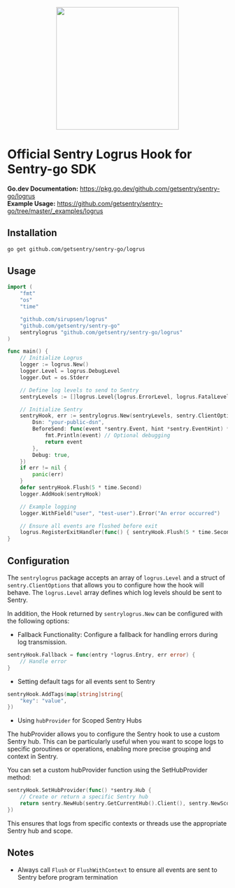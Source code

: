 <p align="center">
  <a href="https://sentry.io" target="_blank" align="center">
    <img src="https://sentry-brand.storage.googleapis.com/sentry-logo-black.png" width="280">
  </a>
  <br />
</p>

# Official Sentry Logrus Hook for Sentry-go SDK

**Go.dev Documentation:** https://pkg.go.dev/github.com/getsentry/sentry-go/logrus  
**Example Usage:** https://github.com/getsentry/sentry-go/tree/master/_examples/logrus

## Installation

```sh
go get github.com/getsentry/sentry-go/logrus
```

## Usage

```go
import (
	"fmt"
	"os"
	"time"

	"github.com/sirupsen/logrus"
	"github.com/getsentry/sentry-go"
	sentrylogrus "github.com/getsentry/sentry-go/logrus"
)

func main() {
	// Initialize Logrus
	logger := logrus.New()
	logger.Level = logrus.DebugLevel
	logger.Out = os.Stderr

	// Define log levels to send to Sentry
	sentryLevels := []logrus.Level{logrus.ErrorLevel, logrus.FatalLevel, logrus.PanicLevel}

	// Initialize Sentry
	sentryHook, err := sentrylogrus.New(sentryLevels, sentry.ClientOptions{
		Dsn: "your-public-dsn",
		BeforeSend: func(event *sentry.Event, hint *sentry.EventHint) *sentry.Event {
			fmt.Println(event) // Optional debugging
			return event
		},
		Debug: true,
	})
	if err != nil {
		panic(err)
	}
	defer sentryHook.Flush(5 * time.Second)
	logger.AddHook(sentryHook)

	// Example logging
	logger.WithField("user", "test-user").Error("An error occurred")

	// Ensure all events are flushed before exit
	logrus.RegisterExitHandler(func() { sentryHook.Flush(5 * time.Second) })
}
```

## Configuration

The `sentrylogrus` package accepts an array of `logrus.Level` and a struct of `sentry.ClientOptions` that allows you to configure how the hook will behave.
The `logrus.Level` array defines which log levels should be sent to Sentry.

In addition, the Hook returned by `sentrylogrus.New` can be configured with the following options:

- Fallback Functionality: Configure a fallback for handling errors during log transmission.

```go
sentryHook.Fallback = func(entry *logrus.Entry, err error) {
    // Handle error
}
```

- Setting default tags for all events sent to Sentry

```go
sentryHook.AddTags(map[string]string{
    "key": "value",
})
```

- Using `hubProvider` for Scoped Sentry Hubs

The hubProvider allows you to configure the Sentry hook to use a custom Sentry hub. This can be particularly useful when you want to scope logs to specific goroutines or operations, enabling more precise grouping and context in Sentry.

You can set a custom hubProvider function using the SetHubProvider method:

```go
sentryHook.SetHubProvider(func() *sentry.Hub {
    // Create or return a specific Sentry hub
    return sentry.NewHub(sentry.GetCurrentHub().Client(), sentry.NewScope())
})
```

This ensures that logs from specific contexts or threads use the appropriate Sentry hub and scope.


## Notes

- Always call `Flush` or `FlushWithContext` to ensure all events are sent to Sentry before program termination


